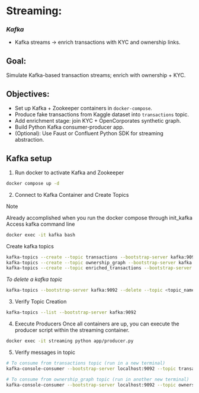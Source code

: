 # Streaming:
### _Kafka_
* Kafka streams → enrich transactions with KYC and ownership links.

## Goal:
Simulate Kafka-based transaction streams; enrich with ownership + KYC.

## Objectives:
* Set up Kafka + Zookeeper containers in `docker-compose`.
* Produce fake transactions from Kaggle dataset into `transactions` topic.
* Add enrichment stage: join KYC + OpenCorporates synthetic graph.
* Build Python Kafka consumer-producer app.
* (Optional): Use Faust or Confluent Python SDK for streaming abstraction.

## Kafka setup

1. Run docker to activate Kafka and Zookeeper
```bash
docker compose up -d
```

2. Connect to Kafka Container and Create Topics
> [!NOTE]
> Already accomplished when you run the docker compose through init_kafka
Access kafka command line
```bash
docker exec -it kafka bash
```
Create kafka topics
```bash
kafka-topics --create --topic transactions --bootstrap-server kafka:9092 --replication-factor 1 --partitions 1
kafka-topics --create --topic ownership_graph --bootstrap-server kafka:9092 --replication-factor 1 --partitions 1
kafka-topics --create --topic enriched_transactions --bootstrap-server kafka:9092 --replication-factor 1 --partitions 1
```
_To delete a kafka topic_
```bash
kafka-topics --bootstrap-server kafka:9092 --delete --topic <topic_name>
```

3. Verify Topic Creation
```bash
kafka-topics --list --bootstrap-server kafka:9092
```

4. Execute Producers
Once all containers are up, you can execute the producer script within the streaming container.
```bash
docker exec -it streaming python app/producer.py
```

5. Verify messages in topic
```bash
# To consume from transactions topic (run in a new terminal)
kafka-console-consumer --bootstrap-server localhost:9092 --topic transactions --from-beginning

# To consume from ownership_graph topic (run in another new terminal)
kafka-console-consumer --bootstrap-server localhost:9092 --topic ownership_graph --from-beginning
```